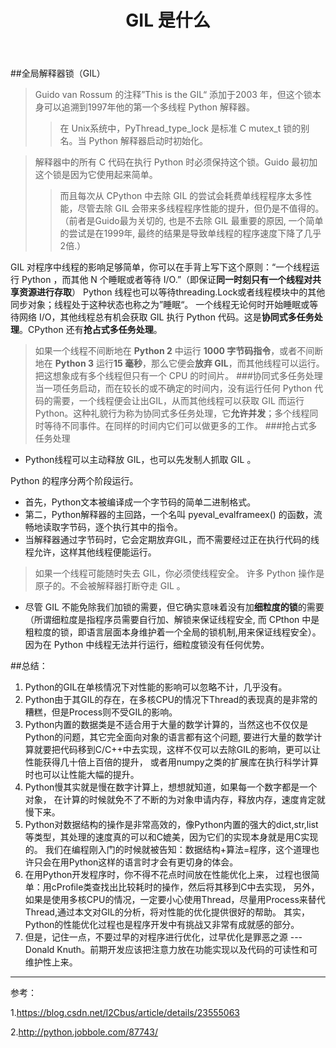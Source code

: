 ﻿---
layout: mypost
title: GIL 是什么
categories: [Python,GIL]
---

##全局解释器锁（GIL）
>Guido van Rossum 的注释”This is the GIL“ 添加于2003 年，但这个锁本身可以追溯到1997年他的第一个多线程 Python 解释器。
>>在 Unix系统中，PyThread_type_lock 是标准 C  mutex_t 锁的别名。当 Python 解释器启动时初始化。

>解释器中的所有 C 代码在执行 Python 时必须保持这个锁。Guido 最初加这个锁是因为它使用起来简单。
>>而且每次从 CPython 中去除 GIL 的尝试会耗费单线程程序太多性能，尽管去除 GIL 会带来多线程程序性能的提升，但仍是不值得的。（前者是Guido最为关切的, 也是不去除 GIL 最重要的原因, 一个简单的尝试是在1999年, 最终的结果是导致单线程的程序速度下降了几乎2倍.）

GIL 对程序中线程的影响足够简单，你可以在手背上写下这个原则：“一个线程运行 Python ，而其他 N 个睡眠或者等待 I/O.”（即保证**同一时刻只有一个线程对共享资源进行存取**）  Python 线程也可以等待threading.Lock或者线程模块中的其他同步对象；线程处于这种状态也称之为”睡眠“。
一个线程无论何时开始睡眠或等待网络 I/O，其他线程总有机会获取 GIL 执行 Python 代码。这是**协同式多任务处理**。CPython 还有**抢占式多任务处理**。
>如果一个线程不间断地在 **Python 2** 中运行 **1000 字节码指令**，或者不间断地在 **Python 3** 运行**15 毫秒**，那么它便会**放弃 GIL**，而其他线程可以运行。把这想象成有多个线程但只有一个 CPU 的时间片。
###协同式多任务处理
当一项任务启动，而在较长的或不确定的时间内，没有运行任何 Python 代码的需要，一个线程便会让出GIL，从而其他线程可以获取 GIL 而运行 Python。这种礼貌行为称为协同式多任务处理，它**允许并发**；多个线程同时等待不同事件。在同样的时间内它们可以做更多的工作。
###抢占式多任务处理
- Python线程可以主动释放 GIL，也可以先发制人抓取 GIL 。

Python 的程序分两个阶段运行。

- 首先，Python文本被编译成一个字节码的简单二进制格式。
- 第二，Python解释器的主回路，一个名叫 pyeval_evalframeex() 的函数，流畅地读取字节码，逐个执行其中的指令。
 - 当解释器通过字节码时，它会定期放弃GIL，而不需要经过正在执行代码的线程允许，这样其他线程便能运行。
 
>如果一个线程可能随时失去 GIL，你必须使线程安全。
>许多 Python 操作是原子的。不会被解释器打断夺走 GIL 。

- 尽管 GIL 不能免除我们加锁的需要，但它确实意味着没有加**细粒度的锁**的需要（所谓细粒度是指程序员需要自行加、解锁来保证线程安全, 而 CPthon 中是粗粒度的锁，即语言层面本身维护着一个全局的锁机制,用来保证线程安全）。因为在 Python 中线程无法并行运行，细粒度锁没有任何优势。

##总结：
1. Python的GIL在单核情况下对性能的影响可以忽略不计，几乎没有。
2. Python由于其GIL的存在，在多核CPU的情况下Thread的表现真的是非常的糟糕，但是Process则不受GIL的影响。
3. Python内置的数据类是不适合用于大量的数学计算的，当然这也不仅仅是Python的问题，其它完全面向对象的语言都有这个问题, 要进行大量的数学计算就要把代码移到C/C++中去实现，这样不仅可以去除GIL的影响，更可以让性能获得几十倍上百倍的提升， 或者用numpy之类的扩展库在执行科学计算时也可以让性能大幅的提升。
4. Python慢其实就是慢在数字计算上，想想就知道，如果每一个数字都是一个对象， 在计算的时候就免不了不断的为对象申请内存，释放内存，速度肯定就慢下来。
5. Python对数据结构的操作是非常高效的，像Python内置的强大的dict,str,list等类型，其处理的速度真的可以和C媲美，因为它们的实现本身就是用C实现的。 我们在编程刚入门的时候就被告知：数据结构+算法=程序，这个道理也许只会在用Python这样的语言时才会有更切身的体会。
6. 在用Python开发程序时，你不得不花点时间放在性能优化上来， 过程也很简单：用cProfile类查找出比较耗时的操作，然后将其移到C中去实现， 另外，如果是使用多核CPU的情况，一定要小心使用Thread，尽量用Process来替代Thread,通过本文对GIL的分析，将对性能的优化提供很好的帮助。 其实，Python的性能优化过程也是程序开发中有挑战又非常有成就感的部分。
7. 但是，记住一点，不要过早的对程序进行优化，过早优化是罪恶之源 ---Donald Knuth。前期开发应该把注意力放在功能实现以及代码的可读性和可维护性上来。

 ---------
 参考：
 
1.https://blog.csdn.net/I2Cbus/article/details/23555063

2.http://python.jobbole.com/87743/


